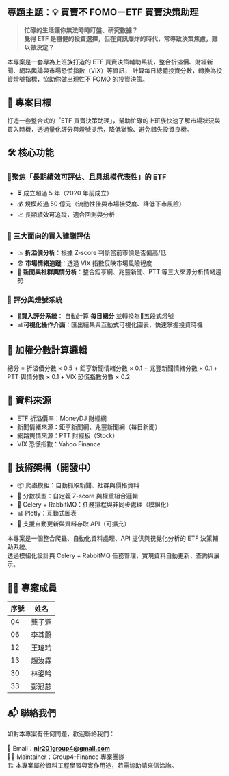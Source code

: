 ## 專題主題：💡 買賣不 FOMO－ETF 買賣決策助理

> **忙碌的生活讓你無法時時盯盤、研究數據？**  
> **覺得 ETF 是穩健的投資選擇，但在資訊爆炸的時代，常導致決策焦慮，難以做決定？**

本專案是一套專為上班族打造的 ETF 買賣決策輔助系統，整合折溢價、財經新聞、網路輿論與市場恐慌指數（VIX）等資訊，
計算每日總體投資分數，轉換為投資燈號指標，協助你做出理性不 FOMO 的投資決策。

## 🎯 專案目標

打造一套整合式的「ETF 買賣決策助理」，幫助忙碌的上班族快速了解市場狀況與買入時機，透過量化評分與燈號提示，降低猶豫、避免錯失投資良機。

## 🛠️ 核心功能

### 🎯聚焦「長期績效可評估、且具規模代表性」的 ETF

- ⏳ 成立超過 5 年（2020 年前成立）
- 💰 規模超過 50 億元（流動性佳與市場接受度、降低下市風險）
- 📈 長期績效可追蹤，適合回測與分析

### 🧠 三大面向的買入建議評估

- 📉 **折溢價分析**：根據 Z-score 判斷當前市價是否偏高/低
- 😨 **市場情緒追蹤**：透過 VIX 指數反映市場風險程度
- 📣 **新聞與社群輿情分析**：整合鉅亨網、兆豐新聞、PTT 等三大來源分析情緒趨勢

### 🧭 評分與燈號系統

- 🧠**買入評分系統**： 自動計算 **每日總分** 並轉換為🚦五段式燈號
- 📊**可視化操作介面**：匯出結果與互動式可視化圖表，快速掌握投資時機

## 🧮 加權分數計算邏輯

總分 = 折溢價分數 × 0.5
     + 鉅亨新聞情緒分數 × 0.1
     + 兆豐新聞情緒分數 × 0.1
     + PTT 輿情分數 × 0.1
     + VIX 恐慌指數分數 × 0.2

## 📌 資料來源

- ETF 折溢價率：MoneyDJ 財經網  
- 新聞情緒來源：鉅亨新聞網、兆豐新聞網（每日新聞）  
- 網路輿情來源：PTT 財經板（Stock）  
- VIX 恐慌指數：Yahoo Finance

## 🧰 技術架構（開發中）

- 📦 爬蟲模組：自動抓取新聞、社群與價格資料  
- 🧮 分數模型：自定義 Z-score 與權重組合邏輯  
- 🐇 Celery + RabbitMQ：任務排程與非同步處理（模組化）  
- 📊 Plotly：互動式圖表  
- 📁 支援自動更新與資料存取 API（可擴充）  

本專案是一個整合爬蟲、自動化資料處理、API 提供與視覺化分析的 ETF 決策輔助系統。  
透過模組化設計與 Celery + RabbitMQ 任務管理，實現資料自動更新、查詢與展示。

## 👨‍💻 專案成員
| 序號 | 姓名  |
| -- | ---   |
| 04 | 龔子涵 |
| 06 | 李其蔚 |
| 12 | 王瑋玲 |
| 13 | 趙汝霖 |
| 30 | 林姿吟 |
| 33 | 彭冠慈 |

## 📬 聯絡我們

如對本專案有任何問題，歡迎聯絡我們：

📧 Email：**njr201group4@gmail.com**  
👨‍💻 Maintainer：Group4-Finance 專案團隊  
🏗️ 本專案屬於資料工程學習與實作用途，若需協助請來信洽詢。
